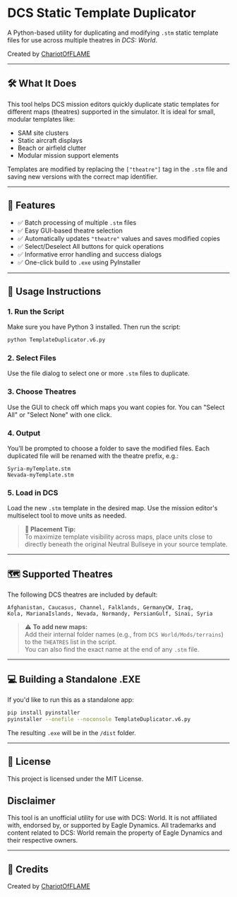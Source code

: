 # DCS Static Template Duplicator

A Python-based utility for duplicating and modifying `.stm` static template files for use across multiple theatres in *DCS: World*.

Created by [ChariotOfFLAME](https://github.com/ChariotOfFLAME)

---

## 🛠️ What It Does

This tool helps DCS mission editors quickly duplicate static templates for different maps (theatres) supported in the simulator. It is ideal for small, modular templates like:

- SAM site clusters  
- Static aircraft displays  
- Beach or airfield clutter  
- Modular mission support elements  

Templates are modified by replacing the `["theatre"]` tag in the `.stm` file and saving new versions with the correct map identifier.

---

## 🚀 Features

- ✅ Batch processing of multiple `.stm` files  
- ✅ Easy GUI-based theatre selection  
- ✅ Automatically updates `"theatre"` values and saves modified copies  
- ✅ Select/Deselect All buttons for quick operations  
- ✅ Informative error handling and success dialogs  
- ✅ One-click build to `.exe` using PyInstaller

---

## 📂 Usage Instructions

### 1. Run the Script

Make sure you have Python 3 installed. Then run the script:

```bash
python TemplateDuplicator.v6.py
```

### 2. Select Files

Use the file dialog to select one or more `.stm` files to duplicate.

### 3. Choose Theatres

Use the GUI to check off which maps you want copies for. You can "Select All" or "Select None" with one click.

### 4. Output

You’ll be prompted to choose a folder to save the modified files. Each duplicated file will be renamed with the theatre prefix, e.g.:

```
Syria-myTemplate.stm
Nevada-myTemplate.stm
```

### 5. Load in DCS

Load the new `.stm` template in the desired map. Use the mission editor's multiselect tool to move units as needed.

> **📝 Placement Tip:**  
> To maximize template visibility across maps, place units close to directly beneath the original Neutral Bullseye in your source template.

---

## 🗺 Supported Theatres

The following DCS theatres are included by default:

```
Afghanistan, Caucasus, Channel, Falklands, GermanyCW, Iraq,
Kola, MarianaIslands, Nevada, Normandy, PersianGulf, Sinai, Syria
```

> ⚠️ **To add new maps:**  
> Add their internal folder names (e.g., from `DCS World/Mods/terrains`) to the `THEATRES` list in the script.  
> You can also find the exact name at the end of any `.stm` file.

---

## 💻 Building a Standalone .EXE

If you'd like to run this as a standalone app:

```bash
pip install pyinstaller
pyinstaller --onefile --noconsole TemplateDuplicator.v6.py
```

The resulting `.exe` will be in the `/dist` folder.

---

## 🪪 License
This project is licensed under the MIT License.

## Disclaimer
This tool is an unofficial utility for use with DCS: World. It is not affiliated with, endorsed by, or supported by Eagle Dynamics.
All trademarks and content related to DCS: World remain the property of Eagle Dynamics and their respective owners.

---

## 🙏 Credits

Created by [ChariotOfFLAME](https://github.com/ChariotOfFLAME)
